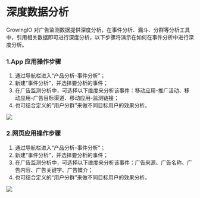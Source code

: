# 深度数据分析

GrowingIO 对广告监测数据提供深度分析，在事件分析、漏斗、分群等分析工具中，引用相关数据即可进行深度分析，以下步骤将演示在如何在事件分析中进行深度分析。

### 1.App 应用操作步骤

1. 通过导航栏进入“产品分析-事件分析”；
2. 新建“事件分析”，并选择要分析的事件；
3. 在广告监测分析中，可选择以下维度来分析该事件：移动应用-推广活动、移动应用-广告目标渠道、移动应用-监测链接；
4. 也可结合定义的“用户分群”来做不同目标用户的效果分析。

![](https://docs.growingio.com/.gitbook/assets/-LGNxeGABUADKiTWTaEM-Ldhxq2WxVH09hlwj9vC-LdhyxSbLUjrmU3T6A_Eimage.png)

### 2.网页应用操作步骤

1. 通过导航栏进入“产品分析-事件分析”；
2. 新建“事件分析”，并选择要分析的事件；
3. 在广告监测分析中，可选择以下维度来分析该事件：广告来源、广告名称、广告内容、广告关键字、广告媒介；
4. 也可结合定义的“用户分群”来做不同目标用户的效果分析。

![](https://docs.growingio.com/.gitbook/assets/-LGNxeGABUADKiTWTaEM-LWAoeeQYrvb7K56na0J-LWAyR-bzzhixpEn2jHZFC7A5D00-EDFB-4B53-924D-2A11A072C9FA.png)



